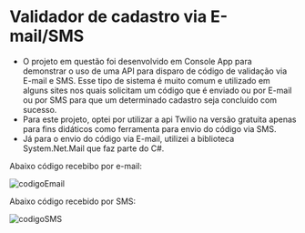 <h1>Validador de cadastro via E-mail/SMS</h1>

- O projeto em questão foi desenvolvido em Console App para demonstrar o uso de uma API para disparo de código de validação via E-mail e SMS. Esse tipo de sistema é muito comum e utilizado em alguns sites nos quais solicitam um código que é enviado ou por E-mail ou por SMS para que um determinado cadastro seja concluído com sucesso.
- Para este projeto, optei por utilizar a api Twilio na versão gratuita apenas para fins didáticos como ferramenta para envio do código via SMS.
- Já para o envio do código via E-mail, utilizei a biblioteca System.Net.Mail que faz parte do C#.

Abaixo código recebibo por e-mail:

![codigoEmail](https://github.com/danielsantosds7/ValidadorEmailSms/assets/50743449/29a8ec2e-a420-4f33-9b76-7cd8a0525d03)

Abaixo código recebido por SMS:

![codigoSMS](https://github.com/danielsantosds7/ValidadorEmailSms/assets/50743449/a0ab02db-87d7-4431-a072-4cf75d5b925f)


